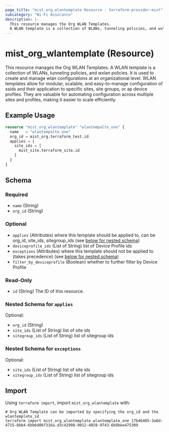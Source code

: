 ```yaml
---
page_title: "mist_org_wlantemplate Resource - terraform-provider-mist"
subcategory: "Wi-Fi Assurance"
description: |-
  This resource manages the Org WLAN Templates.
  A WLAN template is a collection of WLANs, tunneling policies, and wxlan policies. It is used to create and manage wlan configurations at an organizational level. WLAN templates allow for modular, scalable, and easy-to-manage configuration of ssids and their application to specific sites, site groups, or ap device profiles. They are valuable for automating configuration across multiple sites and profiles, making it easier to scale efficiently.
---
```


# mist_org_wlantemplate (Resource)

This resource manages the Org WLAN Templates.
A WLAN template is a collection of WLANs, tunneling policies, and wxlan policies. It is used to create and manage wlan configurations at an organizational level. WLAN templates allow for modular, scalable, and easy-to-manage configuration of ssids and their application to specific sites, site groups, or ap device profiles. They are valuable for automating configuration across multiple sites and profiles, making it easier to scale efficiently.


## Example Usage

```terraform
resource "mist_org_wlantemplate" "wlantempalte_one" {
  name   = "wlantempalte_one"
  org_id = mist_org.terraform_test.id
  applies = {
    site_ids = [
      mist_site.terraform_site.id
    ]
  }
}
```

<!-- schema generated by tfplugindocs -->
## Schema

### Required

- `name` (String)
- `org_id` (String)

### Optional

- `applies` (Attributes) where this template should be applied to, can be org_id, site_ids, sitegroup_ids (see [below for nested schema](#nestedatt--applies))
- `deviceprofile_ids` (List of String) list of Device Profile ids
- `exceptions` (Attributes) where this template should not be applied to (takes precedence) (see [below for nested schema](#nestedatt--exceptions))
- `filter_by_deviceprofile` (Boolean) whether to further filter by Device Profile

### Read-Only

- `id` (String) The ID of this resource.

<a id="nestedatt--applies"></a>
### Nested Schema for `applies`

Optional:

- `org_id` (String)
- `site_ids` (List of String) list of site ids
- `sitegroup_ids` (List of String) list of sitegroup ids


<a id="nestedatt--exceptions"></a>
### Nested Schema for `exceptions`

Optional:

- `site_ids` (List of String) list of site ids
- `sitegroup_ids` (List of String) list of sitegroup ids



## Import
Using `terraform import`, import `mist_org_wlantemplate` with:
```shell
# Org WLAN Template can be imported by specifying the org_id and the wlantemplate_id
terraform import mist_org_wlantemplate.wlantemplate_one 17b46405-3a6d-4715-8bb4-6bb6d06f316a.d3c42998-9012-4859-9743-6b9bee475309
```